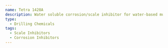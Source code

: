 ```yaml
---
name: Tetra 1428A
description: Water soluble corrosion/scale inhibitor for water-based muds
type:
  - Drilling Chemicals
tags:
  - Scale Inhibitors
  - Corrosion Inhibitors
---
```


